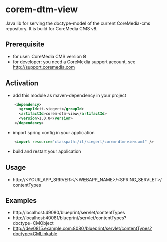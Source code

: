 # corem-dtm-view
Java lib for serving the doctype-model of the current CoreMedia-cms repository. It is build for CoreMedia CMS v8.

## Prerequisite
- for user: CoreMedia CMS version 8
- for developer: you need a CoreMedia support account, see http://support.coremedia.com
## Activation
- add this module as maven-dependency in your project
```xml
    <dependency>
      <groupId>it.siegert</groupId>
      <artifactId>corem-dtm-view</artifactId>
      <version>1.0.0</version>
    </dependency>
```
- import spring config in your application
```xml
    <import resource="classpath:/it/siegert/corem-dtm-view.xml" />
```
- build and restart your application
## Usage
- http://<YOUR_APP_SRRVER>:<PORT>/<WEBAPP_NAME>/<SPRING_SERVLET>/contentTypes

## Examples
- http://localhost:49080/blueprint/servlet/contentTypes
- http://localhost:40081/blueprint/servlet/contentTypes?doctype=CMObject
- http://dev0815.example.com:8080/blueprint/servlet/contentTypes?doctype=CMLinkable
